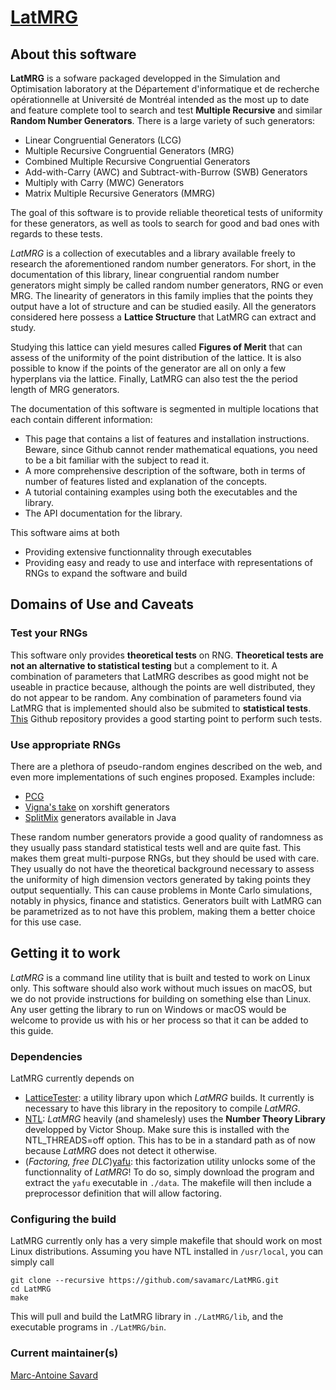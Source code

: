 # [LatMRG](https://savamarc.github.io/LatMRG)

## About this software

**LatMRG** is a sofware packaged developped in the Simulation and Optimisation
laboratory at the Département d'informatique et de recherche opérationnelle at
Université de Montréal intended as the most up to date and feature
complete tool to search and test **Multiple Recursive** and similar **Random 
Number Generators**. There is a large variety of such generators:
- Linear Congruential Generators (LCG)
- Multiple Recursive Congruential Generators (MRG)
- Combined Multiple Recursive Congruential Generators
- Add-with-Carry (AWC) and Subtract-with-Burrow (SWB) Generators
- Multiply with Carry (MWC) Generators
- Matrix Multiple Recursive Generators (MMRG)

The goal of this software is to provide reliable theoretical tests of uniformity
for these generators, as well as tools to search for good and bad ones with
regards to these tests.

*LatMRG* is a collection of executables and a library available freely to
research the aforementioned random number generators. For short, in the
documentation of this library, linear congruential random number generators
might simply be called random number generators, RNG or even MRG. The linearity
of generators in this family implies that the points they output have a lot
of structure and can be studied easily. All the generators considered here
possess a **Lattice Structure** that LatMRG can extract and study.

Studying
this lattice can yield mesures called **Figures of Merit** that can assess of
the uniformity of the point distribution of the lattice. It is also possible
to know if the points of the generator are all on only a few hyperplans via the
lattice. Finally, LatMRG can also test the the period length of MRG generators.

The documentation of this software is segmented in multiple locations that each
contain different information:
- This page that contains a list of features and installation instructions.
  Beware, since Github cannot render mathematical equations, you need to be
  a bit familiar with the subject to read it.
- A more comprehensive description of the software, both in terms of number of
  features listed and explanation of the concepts.
- A tutorial containing examples using both the executables and the library.
- The API documentation for the library.

This software aims at both
- Providing extensive functionnality through executables
- Providing easy and ready to use and interface with representations of RNGs to
  expand the software and build 

## Domains of Use and Caveats

### Test your RNGs

This software only provides **theoretical tests** on RNG. **Theoretical
tests are not an alternative to statistical testing** but a complement to it.
A combination of parameters that LatMRG describes as good might not be useable
in practice because, although the points are well distributed, they do not
appear to be random. Any combination of parameters found via LatMRG that is
implemented should also be submited to **statistical tests**.
[This](https://github.com/lemire/testingRNG) Github repository provides a good
starting point to perform such tests.

### Use appropriate RNGs

There are a plethora of pseudo-random engines described on the web, and even more
implementations of such engines proposed. Examples include:
- [PCG](http://www.pcg-random.org/)
- [Vigna's take](http://xoshiro.di.unimi.it/) on xorshift generators
- [SplitMix](http://dx.doi.org/10.1145/2714064.2660195) generators available in
  Java

These random number generators provide a good quality of randomness as they
usually pass standard statistical tests well and are quite fast. This makes them
great multi-purpose RNGs, but they should
be used with care. They usually do not have the theoretical background necessary
to assess the uniformity of high dimension vectors generated by taking points
they output sequentially. This can cause problems in Monte Carlo simulations,
notably in physics, finance and statistics. Generators built with LatMRG can be
parametrized as to not have this problem, making them a better choice for this
use case.

## Getting it to work

*LatMRG* is a command line utility that is built and tested to work on Linux
only. This software should also work without much issues on macOS, but we do not
provide instructions for building on something else than Linux. Any user getting
the library to run on Windows or macOS would be welcome to provide us with his
or her process so that it can be added to this guide.

### Dependencies

LatMRG currently depends on
* [LatticeTester](https://github.com/umontreal-simul/latcommon): a utility library
upon which *LatMRG* builds. It currently is necessary to have this library in the
repository to compile *LatMRG*.
* [NTL](http://www.shoup.net/ntl/index.html): *LatMRG* heavily (and shamelesly)
uses the **Number Theory Library** developped by Victor Shoup. Make sure this is
installed with the NTL_THREADS=off option. This has to be in a standard path
as of now because *LatMRG* does not detect it otherwise.
* (*Factoring, free DLC*)[yafu](https://sourceforge.net/projects/yafu/): this factorization
utility unlocks some of the functionnality of *LatMRG*! To do so,
simply download the program and extract the `yafu` executable in `./data`. The
makefile will then include a preprocessor definition that will allow factoring.


### Configuring the build

LatMRG currently only has a very simple makefile that should work on most Linux
distributions. Assuming you have NTL installed in `/usr/local`, you can simply
call
```
git clone --recursive https://github.com/savamarc/LatMRG.git
cd LatMRG
make
```

This will pull and build the LatMRG library in `./LatMRG/lib`, and the executable
programs in `./LatMRG/bin`.

### Current maintainer(s)

[Marc-Antoine Savard](https://github.com/savamarc)
